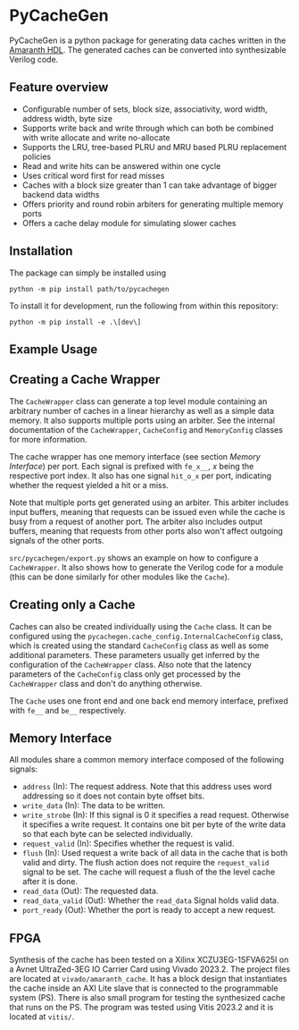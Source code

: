 # PyCacheGen

PyCacheGen is a python package for generating data caches written in the [Amaranth HDL](https://github.com/amaranth-lang/amaranth). The generated caches can be converted into synthesizable Verilog code. 

## Feature overview

- Configurable number of sets, block size, associativity, word width, address width, byte size
- Supports write back and write through which can both be combined with write allocate and write no-allocate
- Supports the LRU, tree-based PLRU and MRU based PLRU replacement policies
- Read and write hits can be answered within one cycle
- Uses critical word first for read misses
- Caches with a block size greater than 1 can take advantage of bigger backend data widths
- Offers priority and round robin arbiters for generating multiple memory ports
- Offers a cache delay module for simulating slower caches

## Installation

The package can simply be installed using

    python -m pip install path/to/pycachegen

To install it for development, run the following from within this repository:

    python -m pip install -e .\[dev\]


## Example Usage

## Creating a Cache Wrapper

The `CacheWrapper` class can generate a top level module containing an arbitrary number of caches in a linear hierarchy as well as a simple data memory. It also supports multiple ports using an arbiter. See the internal documentation of the `CacheWrapper`, `CacheConfig` and `MemoryConfig` classes for more information.

The cache wrapper has one memory interface (see section *Memory Interface*) per port. Each signal is prefixed with `fe_x__`, *x* being the respective port index. It also has one signal `hit_o_x` per port, indicating whether the request yielded a hit or a miss.

Note that multiple ports get generated using an arbiter. This arbiter includes input buffers, meaning that requests can be issued even while the cache is busy from a request of another port. The arbiter also includes output buffers, meaning that requests from other ports also won't affect outgoing signals of the other ports.

`src/pycachegen/export.py` shows an example on how to configure a `CacheWrapper`. It also shows how to generate the Verilog code for a module (this can be done similarly for other modules like the `Cache`).

## Creating only a Cache

Caches can also be created individually using the `Cache` class. It can be configured using the `pycachegen.cache_config.InternalCacheConfig` class, which is created using the standard `CacheConfig` class as well as some additional parameters. These parameters usually get inferred by the configuration of the `CacheWrapper` class. Also note that the latency parameters of the `CacheConfig` class only get processed by the `CacheWrapper` class and don't do anything otherwise.

The `Cache` uses one front end and one back end memory interface, prefixed with `fe__` and `be__` respectively.

## Memory Interface

All modules share a common memory interface composed of the following signals:

- `address` (In): The request address. Note that this address uses word addressing so it does not contain byte offset bits.
- `write_data` (In): The data to be written.
- `write_strobe` (In): If this signal is 0 it specifies a read request. Otherwise it specifies a write request. It contains one bit per byte of the write data so that each byte can be selected individually.
- `request_valid` (In): Specifies whether the request is valid.
- `flush` (In): Used request a write back of all data in the cache that is both valid and dirty. The flush action does not require the `request_valid` signal to be set. The cache will request a flush of the the level cache after it is done.
- `read_data` (Out): The requested data.
- `read_data_valid` (Out): Whether the `read_data` Signal holds valid data.
- `port_ready` (Out): Whether the port is ready to accept a new request.

## FPGA

Synthesis of the cache has been tested on a Xilinx XCZU3EG-1SFVA625I on a Avnet UltraZed-3EG IO Carrier Card using Vivado 2023.2. The project files are located at `vivado/amaranth_cache`. It has a block design that instantiates the cache inside an AXI Lite slave that is connected to the programmable system (PS). There is also small program for testing the synthesized cache that runs on the PS. The program was tested using Vitis 2023.2 and it is located at `vitis/`.
